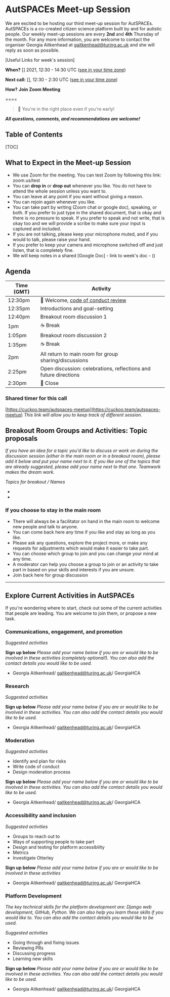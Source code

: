 # AutSPACEs Meet-up Session

We are excited to be hosting our third meet-up session for AutSPACEs.
AutSPACEs is a co-created citizen science platform built by and for autistic people. 
Our weekly meet-up sessions are every **2nd** and **4th** Thursday of the month. 
For any more information, you are welcome to contact the organiser Georgia Aitkenhead at gaitkenhead@turing.ac.uk and she will reply as soon as possible. 

[Useful Links for week's session]

**When?** [] 2021, 12:30 - 14:30 UTC ([see in your time zone](https://arewemeetingyet.com/London/2021-03-03/15:00))

**Next call:** [], 12:30 - 2:30 UTC ([see in your time zone](https://arewemeetingyet.com/London/2021-03-07/15:00))

**How?** **Join Zoom Meeting**

==<Add Zoom Link>==

> :calendar: You're in the right place even if you're early!

***All questions, comments, and recommendations are welcome!***

## Table of Contents

[TOC]

## What to Expect in the Meet-up Session

* We use Zoom for the meeting. You can test Zoom by following this link: zoom.us/test
* You can **drop in** or **drop out** whenever you like. You do not have to attend the whole session unless you want to. 
* You can leave at any point if you want without giving a reason. 
* You can rejoin again whenever you like.
* You can take part by writing (Zoom chat or google doc), speaking, or both. If you prefer to just type in the shared document, that is okay and there is no pressure to speak. If you prefer to speak and not write, that is okay too and we will provide a scribe to make sure your input is captured and included. 
* If you are not talking, please keep your microphone muted, and if you would to talk, please raise your hand.
* If you prefer to keep your camera and microphone switched off and just listen, that is completely fine.  
* We will keep notes in a shared [Google Doc] - link to week's doc - ()

## Agenda

| Time (GMT) | Activity |
| ---- | -------- |
| 12:30pm | 👋 Welcome, [code of conduct review](https://github.com/alan-turing-institute/AutisticaCitizenScience/blob/master/.github/CODE_OF_CONDUCT.md) |
| 12:35pm | Introductions and goal-setting |
| 12:40pm | Breakout room discussion 1|
| 1pm | ☕️ Break |
| 1:05pm | Breakout room discussion 2 |
| 1:35pm | ☕️ Break  |
| 2pm | All return to main room for group sharing/discussions |
| 2:25pm | Open discussion: celebrations, reflections and future directions |
| 2:30pm | 👋 Close |

### Shared timer for this call

[https://cuckoo.team/autspaces-meetup](https://cuckoo.team/autspaces-meetup)
*This link will allow you to keep track of different session.*

## Breakout Room Groups and Activities: Topic proposals

*If you have an idea for a topic you'd like to discuss or work on during the discussion session (either in the main room or in a breakout room), please add it below and put your name next to it. If you like one of the topics that are already suggested, please add your name next to that one. Teamwork makes the dream work.*

*Topics for breakout / Names*

*
*

### If you choose to stay in the main room

* There will always be a facilitator on hand in the main room to welcome new people and talk to anyone. 
* You can come back here any time if you like and stay as long as you like.
* Please ask any questions, explore the project more, or make any requests for adjustments which would make it easier to take part. 
* You can choose which group to join and you can change your mind at any time.
* A moderator can help you choose a group to join or an activity to take part in based on your skills and interests if you are unsure.
* Join back here for group discussion

------

## Explore Current Activities in AutSPACEs

If you're wondering where to start, check out some of the current activities that people are leading. You are welcome to join them, or propose a new task. 

### Communications, engagement, and promotion

*Suggested activities*  

**Sign up below** 
*Please add your name below if you are or would like to be involved in these activities (completely optional!). You can also add the contact details you would like to be used.*  

* Georgia Aitkenhead/ gaitkenhead@turing.ac.uk/ GeorgiaHCA

### Research

*Suggested activities*

**Sign up below** 
*Please add your name below if you are or would like to be involved in these activities. You can also add the contact details you would like to be used.*  

* Georgia Aitkenhead/ gaitkenhead@turing.ac.uk/ GeorgiaHCA

### Moderation

*Suggested activities*

* Identify and plan for risks
* Write code of conduct
* Design moderation process

**Sign up below** 
*Please add your name below if you are or would like to be involved in these activities. You can also add the contact details you would like to be used.*  

* Georgia Aitkenhead/ gaitkenhead@turing.ac.uk/ GeorgiaHCA

### Accessibility aand inclusion

*Suggested activities*

* Groups to reach out to
* Ways of supporting people to take part
* Design and testing for platform accessibility 
* Metrics
* Investigate Otterley 

**Sign up below** 
*Please add your name below if you are or would like to be involved in these activities*  

* Georgia Aitkenhead/ gaitkenhead@turing.ac.uk/ GeorgiaHCA

### Platform Development
*The key technical skills for the platform development are: Django web development, GitHub, Python. We can also help you learn these skills if you would like to. You can also add the contact details you would like to be used.*

*Suggested activities*

* Going through and fixing issues
* Reviewing PRs
* Discussing progress
* Learning new skills 


**Sign up below** 
*Please add your name below if you are or would like to be involved in these activities. You can also add the contact details you would like to be used.*

* Georgia Aitkenhead/ gaitkenhead@turing.ac.uk/ GeorgiaHCA


